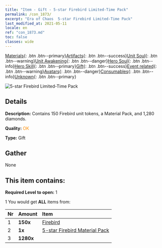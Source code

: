 ```yaml
---
title: "Item - Gift - 5-star Firebird Limited-Time Pack"
permalink: /con_1873/
excerpt: "Era of Chaos  5-star Firebird Limited-Time Pack"
last_modified_at: 2021-05-11
locale: en
ref: "con_1873.md"
toc: false
classes: wide
---
```

 [Materials](/Items/){: .btn .btn--primary}[Artifacts](/Items/Artifacts/){: .btn .btn--success}[Unit Soul](/Items/UnitSoul/){: .btn .btn--warning}[Unit Awakening](/Items/UnitAwakening/){: .btn .btn--danger}[Hero Soul](/Items/HeroSoul/){: .btn .btn--info}[Hero Skill](/Items/HeroSkill/){: .btn .btn--primary}[Gift](/Items/Gift/){: .btn .btn--success}[Event related](/Items/Events/){: .btn .btn--warning}[Avatars](/Items/Avatars/){: .btn .btn--danger}[Consumables](/Items/Consumables/){: .btn .btn--info}[Unknown](/Items/Unknown/){: .btn .btn--primary}

 ![5-star Firebird Limited-Time Pack](/images/t/i_907496.png)

## Details
 **Description:** Contains 150 Firebird unit tokens, a Material Pack, and 1,280 diamonds.

 **Quality:** <span style="color: #FF8C00">OK</span>

 **Type:** Gift

## Gather

  None

## This item contains:

 **Required Level to open:** 1

 1 You would get **ALL** items  from:

  | Nr | Amount |     Item    |
  |:---|:-------|:------------|
  | 1 |  **150x** | [Firebird](/Items/unt_268/) |  | 
  | 2 |  **1x** | [5-star Firebird Material Pack](/Items/con_1877/) |  | 
  | 3 |  **1280x** | <i class="fas fa-gem"/> |  | 
